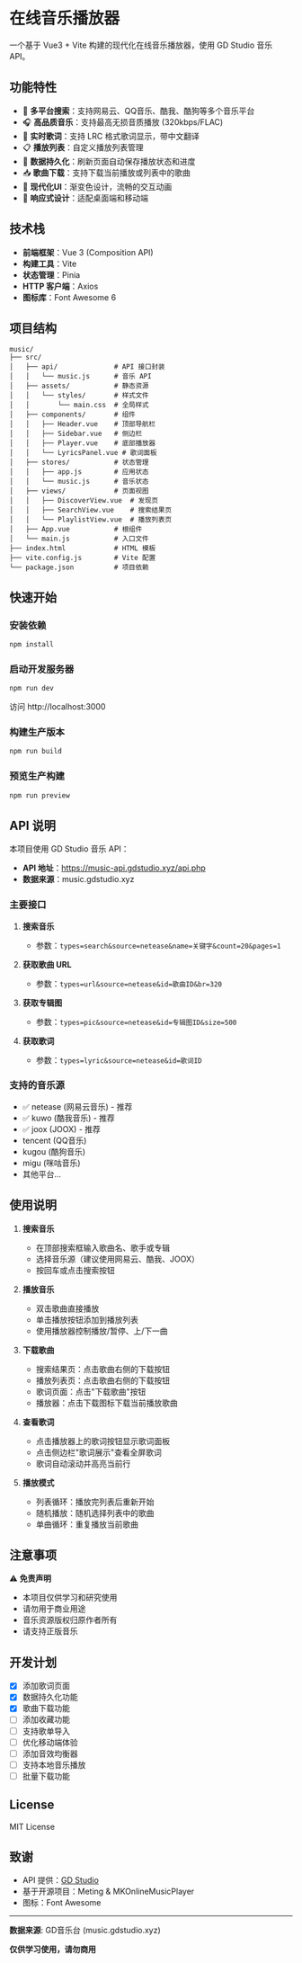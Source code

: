 # 在线音乐播放器

一个基于 Vue3 + Vite 构建的现代化在线音乐播放器，使用 GD Studio 音乐 API。

## 功能特性

- 🎵 **多平台搜索**：支持网易云、QQ音乐、酷我、酷狗等多个音乐平台
- 🎧 **高品质音乐**：支持最高无损音质播放 (320kbps/FLAC)
- 📝 **实时歌词**：支持 LRC 格式歌词显示，带中文翻译
- 📋 **播放列表**：自定义播放列表管理
- 💾 **数据持久化**：刷新页面自动保存播放状态和进度
- 📥 **歌曲下载**：支持下载当前播放或列表中的歌曲
- 🎨 **现代化UI**：渐变色设计，流畅的交互动画
- 📱 **响应式设计**：适配桌面端和移动端

## 技术栈

- **前端框架**：Vue 3 (Composition API)
- **构建工具**：Vite
- **状态管理**：Pinia
- **HTTP 客户端**：Axios
- **图标库**：Font Awesome 6

## 项目结构

```
music/
├── src/
│   ├── api/              # API 接口封装
│   │   └── music.js      # 音乐 API
│   ├── assets/           # 静态资源
│   │   └── styles/       # 样式文件
│   │       └── main.css  # 全局样式
│   ├── components/       # 组件
│   │   ├── Header.vue    # 顶部导航栏
│   │   ├── Sidebar.vue   # 侧边栏
│   │   ├── Player.vue    # 底部播放器
│   │   └── LyricsPanel.vue # 歌词面板
│   ├── stores/           # 状态管理
│   │   ├── app.js        # 应用状态
│   │   └── music.js      # 音乐状态
│   ├── views/            # 页面视图
│   │   ├── DiscoverView.vue  # 发现页
│   │   ├── SearchView.vue    # 搜索结果页
│   │   └── PlaylistView.vue  # 播放列表页
│   ├── App.vue           # 根组件
│   └── main.js           # 入口文件
├── index.html            # HTML 模板
├── vite.config.js        # Vite 配置
└── package.json          # 项目依赖

```

## 快速开始

### 安装依赖

```bash
npm install
```

### 启动开发服务器

```bash
npm run dev
```

访问 http://localhost:3000

### 构建生产版本

```bash
npm run build
```

### 预览生产构建

```bash
npm run preview
```

## API 说明

本项目使用 GD Studio 音乐 API：

- **API 地址**：https://music-api.gdstudio.xyz/api.php
- **数据来源**：music.gdstudio.xyz

### 主要接口

1. **搜索音乐**
   - 参数：`types=search&source=netease&name=关键字&count=20&pages=1`
   
2. **获取歌曲 URL**
   - 参数：`types=url&source=netease&id=歌曲ID&br=320`
   
3. **获取专辑图**
   - 参数：`types=pic&source=netease&id=专辑图ID&size=500`
   
4. **获取歌词**
   - 参数：`types=lyric&source=netease&id=歌词ID`

### 支持的音乐源

- ✅ netease (网易云音乐) - 推荐
- ✅ kuwo (酷我音乐) - 推荐
- ✅ joox (JOOX) - 推荐
- tencent (QQ音乐)
- kugou (酷狗音乐)
- migu (咪咕音乐)
- 其他平台...

## 使用说明

1. **搜索音乐**
   - 在顶部搜索框输入歌曲名、歌手或专辑
   - 选择音乐源（建议使用网易云、酷我、JOOX）
   - 按回车或点击搜索按钮

2. **播放音乐**
   - 双击歌曲直接播放
   - 单击播放按钮添加到播放列表
   - 使用播放器控制播放/暂停、上/下一曲

3. **下载歌曲**
   - 搜索结果页：点击歌曲右侧的下载按钮
   - 播放列表页：点击歌曲右侧的下载按钮
   - 歌词页面：点击"下载歌曲"按钮
   - 播放器：点击下载图标下载当前播放歌曲

4. **查看歌词**
   - 点击播放器上的歌词按钮显示歌词面板
   - 点击侧边栏"歌词展示"查看全屏歌词
   - 歌词自动滚动并高亮当前行

5. **播放模式**
   - 列表循环：播放完列表后重新开始
   - 随机播放：随机选择列表中的歌曲
   - 单曲循环：重复播放当前歌曲

## 注意事项

⚠️ **免责声明**
- 本项目仅供学习和研究使用
- 请勿用于商业用途
- 音乐资源版权归原作者所有
- 请支持正版音乐

## 开发计划

- [x] 添加歌词页面
- [x] 数据持久化功能
- [x] 歌曲下载功能
- [ ] 添加收藏功能
- [ ] 支持歌单导入
- [ ] 优化移动端体验
- [ ] 添加音效均衡器
- [ ] 支持本地音乐播放
- [ ] 批量下载功能

## License

MIT License

## 致谢

- API 提供：[GD Studio](https://music.gdstudio.xyz)
- 基于开源项目：Meting & MKOnlineMusicPlayer
- 图标：Font Awesome

---

**数据来源**: GD音乐台 (music.gdstudio.xyz)

**仅供学习使用，请勿商用**
